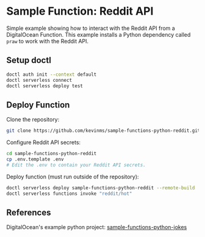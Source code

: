 # Sample Function: Reddit API

Simple example showing how to interact with the Reddit API from a DigitalOcean
Function. This example installs a Python dependency called `praw` to work with
the Reddit API.

## Setup doctl

```sh
doctl auth init --context default
doctl serverless connect
doctl serverless deploy test
```

## Deploy Function

Clone the repository:

```sh
git clone https://github.com/kevinms/sample-functions-python-reddit.git
```

Configure Reddit API secrets:

```sh
cd sample-functions-python-reddit
cp .env.template .env
# Edit the .env to contain your Reddit API secrets.
```

Deploy function (must run outside of the repository):

```sh
doctl serverless deploy sample-functions-python-reddit --remote-build
doctl serverless functions invoke "reddit/hot"
```

## References

DigitalOcean's example python project: [sample-functions-python-jokes](https://github.com/digitalocean/sample-functions-python-jokes)
